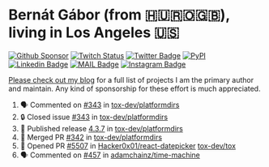 # Bernát Gábor (from 🇭🇺🇷🇴🇬🇧), living in Los Angeles 🇺🇸

[![Github Sponsor](https://img.shields.io/static/v1?label=Sponsor&message=%E2%9D%A4&logo=GitHub&link=https://github.com/sponsors/gaborbernat&style=flat-square)](https://github.com/sponsors/gaborbernat)
[![Twitch Status](https://img.shields.io/twitch/status/gaborbernat?style=flat-square)](https://www.twitch.tv/gaborbernat)
[![Twitter Badge](https://img.shields.io/badge/-@gjbernat-1ca0f1?style=flat-square&labelColor=1ca0f1&logo=twitter&logoColor=white&link=https://twitter.com/gjbernat)](https://twitter.com/gjbernat)
[![PyPI](https://img.shields.io/badge/-gaborbernat-0073b7?style=flat-square&logo=Python&logoColor=white&link=https://pypi.org/user/gaborbernat/)](https://pypi.org/user/gaborbernat/)
[![Linkedin Badge](https://img.shields.io/badge/-gaborbernat-blue?style=flat-square&logo=Linkedin&logoColor=white&link=https://www.linkedin.com/in/gaborbernat/)](https://www.linkedin.com/in/gaborbernat/)
[![MAIL Badge](https://img.shields.io/badge/-gaborjbernat@gmail.com-c14438?style=flat-square&logo=Gmail&logoColor=white&link=mailto:gaborjbernat@gmail.com)](mailto:gaborjbernat@gmail.com)
[![Instagram Badge](https://img.shields.io/badge/-@gabor__bernat-845EC2?style=flat-square&labelColor=white&logo=Instagram&link=https://instagram.com/gabor_bernat/)](https://instagram.com/gabor_bernat)

[Please check out my blog](https://bernat.tech/about/) for a full list of projects I am the primary author and maintain.
Any kind of sponsorship for these effort is much appreciated.

<!--START_SECTION:activity-->

1. 🗣 Commented on [#343](https://github.com/tox-dev/platformdirs/issues/343#issuecomment-2738043839) in [tox-dev/platformdirs](https://github.com/tox-dev/platformdirs)
2. 🔒 Closed issue [#343](https://github.com/tox-dev/platformdirs/issues/343) in [tox-dev/platformdirs](https://github.com/tox-dev/platformdirs)
3. 🚀 Published release [4.3.7](https://github.com/tox-dev/platformdirs/releases/tag/4.3.7) in [tox-dev/platformdirs](https://github.com/tox-dev/platformdirs)
4. 🎉 Merged PR [#342](https://github.com/tox-dev/platformdirs/pull/342) in [tox-dev/platformdirs](https://github.com/tox-dev/platformdirs)
5. 💪 Opened PR [#5507](https://github.com/Hacker0x01/react-datepicker/pull/5507) in [Hacker0x01/react-datepicker](https://github.com/Hacker0x01/react-datepicker)
   [tox-dev/tox](https://github.com/tox-dev/tox)
5. 🗣 Commented on [#457](https://github.com/adamchainz/time-machine/pull/457#issuecomment-2197730644) in
[adamchainz/time-machine](https://github.com/adamchainz/time-machine)
<!--END_SECTION:activity-->
